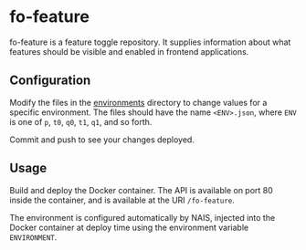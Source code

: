 # fo-feature

fo-feature is a feature toggle repository. It supplies information about what
features should be visible and enabled in frontend applications.

## Configuration

Modify the files in the [environments](environments/) directory to change
values for a specific environment. The files should have the name `<ENV>.json`,
where `ENV` is one of `p`, `t0`, `q0`, `t1`, `q1`, and so forth.

Commit and push to see your changes deployed.

## Usage

Build and deploy the Docker container. The API is available on port 80 inside
the container, and is available at the URI `/fo-feature`.

The environment is configured automatically by NAIS, injected into the Docker
container at deploy time using the environment variable `ENVIRONMENT`.
